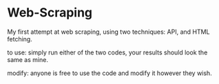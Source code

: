 # Web-Scraping
My first attempt at web scraping, using two techniques: API, and HTML fetching.

to use:
simply run either of the two codes, your results should look the same as mine.

modify:
anyone is free to use the code and modify it however they wish.
